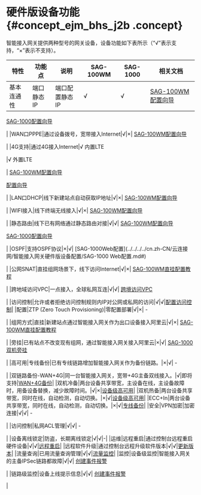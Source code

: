 # 硬件版设备功能 {#concept_ejm_bhs_j2b .concept}

智能接入网关提供两种型号的网关设备，设备功能如下表所示（“√”表示支持，“×”表示不支持）。

|特性|功能点|说明|SAG-100WM|SAG-1000|相关文档|
|--|---|--|---------|--------|----|
|基本连通性|端口静态IP|端口配置静态IP|√|√| [SAG-100WM配置向导](../../../../cn.zh-CN/智能接入网关硬件版/配置指导/SAG-100WM使用说明/配置流程.md#)

 [SAG-1000配置向导](../../../../cn.zh-CN/智能接入网关硬件版/配置指导/SAG-1000使用说明/配置流程.md#)

 |
|WAN口PPPE|通过设备拨号，宽带接入Internet|√|×| [SAG-100WM配置向导](../../../../cn.zh-CN/智能接入网关硬件版/配置指导/SAG-100WM使用说明/配置流程.md#)

 |
|4G支持|通过4G接入Internet|√ 内置LTE

 |√ 外置LTE

 | [SAG-100WM配置向导](../../../../cn.zh-CN/智能接入网关硬件版/配置指导/SAG-100WM使用说明/配置流程.md#)

 [配置向导](../../../../cn.zh-CN/智能接入网关硬件版/配置指导/SAG-1000使用说明/配置流程.md#)

 |
|LAN口DHCP|线下新建站点自动获取IP地址|√|×| [SAG-100WM配置向导](../../../../cn.zh-CN/智能接入网关硬件版/配置指导/SAG-100WM使用说明/配置流程.md#)

 |
|WIFI接入|线下终端无线接入|√|×| [SAG-100WM配置向导](../../../../cn.zh-CN/智能接入网关硬件版/配置指导/SAG-100WM使用说明/配置流程.md#)

 |
|静态路由|线下已有网络通过静态路由对接|√|√| [SAG-100WM配置向导](../../../../cn.zh-CN/智能接入网关硬件版/配置指导/SAG-100WM使用说明/配置流程.md#)

 [SAG-1000配置向导](../../../../cn.zh-CN/智能接入网关硬件版/配置指导/SAG-1000使用说明/配置流程.md#)

 |
|OSPF|支持OSPF协议|×|√| [SAG-1000Web配置](../../../../cn.zh-CN/云连接网/智能接入网关硬件版设备配置/SAG-1000 Web配置.md#)

 |
|公网SNAT|直挂组网场景下，线下访问Internet|√|×| [SAG-100WM直挂配置教程](../../../../cn.zh-CN/最佳实践/SAG-100WM直挂配置教程.md#)

 |
|跨地域访问VPC|一点接入，全球私网互连|√|√| [跨境访问VPC](../../../../cn.zh-CN/最佳实践/跨地域访问VPC.md#)

 |
|访问控制|允许或者拒绝访问控制规则内IP对公网或私网的访问|√|√|[配置访问控制](../../../../cn.zh-CN/访问控制/配置访问控制.md#)|
|配置|ZTP \(Zero Touch Provisioning\)|零配置部署|√|×| -

 |
|组网方式|直挂|新建站点通过智能接入网关作为出口设备接入阿里云|√|×| [SAG-100WM直挂配置教程](../../../../cn.zh-CN/最佳实践/SAG-100WM直挂配置教程.md#)

 |
|旁挂|已有站点不改变现有组网，通过智能接入网关接入阿里云|×|√| [SAG-1000双机旁挂](../../../../cn.zh-CN/最佳实践/SAG-1000双机旁路动态路由热备组网配置教程/配置概览.md#)

 |
|高可用|专线备份|已有专线链路增加智能接入网关作为备份链路。|×|√| -

 |
|双链路备份-WAN+4G|同一台智能接入网关，宽带+4G主备双线接入。|√|即将支持|[WAN+4G备份](../../../../cn.zh-CN/智能接入网关硬件版/高可用配置/WAN+4G备份.md#)|
|双机冷备|两台设备共享带宽，主设备在线，主设备故障时，用备设备替换，减少故障时间。|√|×|[设备级高可用](../../../../cn.zh-CN/智能接入网关硬件版/高可用配置/设备级高可用.md#)|
|双机热备|两台设备共享带宽，同时在线，自动检测，自动切换。|×|√|[设备级高可用](../../../../cn.zh-CN/智能接入网关硬件版/高可用配置/设备级高可用.md#)|
|ECC+In|两台设备共享带宽，同时在线，自动检测，自动切换。|×|√|[专线备份](../../../../cn.zh-CN/智能接入网关硬件版/高可用配置/专线备份.md#)|
|安全|VPN加密|加密连接|√|√| -

 |
|访问控制|私网ACL管理|√|√| -

 |
|设备离线锁定|防盗，长期离线锁定|√|√|-|
|运维|远程重启|通过控制台远程重启硬件设备|√|√|[远程重启](../../../../cn.zh-CN/智能接入网关硬件版/配置指导/管理设备/远程重启.md#)|
|远程软件升级|通过控制台远程升级软件版本|√|√|[更新版本](../../../../cn.zh-CN/智能接入网关硬件版/配置指导/管理设备/更新版本.md#)|
|流量查询|已用流量查询管理|√|√|[流量监控](../../../../cn.zh-CN/智能接入网关硬件版/监控/流量监控.md#)|
|监控|设备级监控|智能接入网关的主备IPSec链路都故障|√|√| [创建事件报警](../../../../cn.zh-CN/智能接入网关硬件版/监控/创建事件报警.md#)

 |
|链路级监控|设备上线提示信息|√|√| [创建事件报警](../../../../cn.zh-CN/智能接入网关硬件版/监控/创建事件报警.md#)

 |

